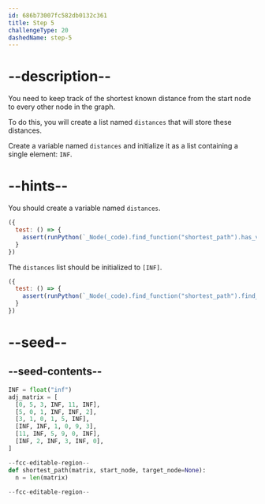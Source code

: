 ```yaml
---
id: 686b73007fc582db0132c361
title: Step 5
challengeType: 20
dashedName: step-5
---
```


# --description--

You need to keep track of the shortest known distance from the start node to every other node in the graph. 

To do this, you will create a list named `distances` that will store these distances.

Create a variable named `distances` and initialize it as a list containing a single element: `INF`.

# --hints--

You should create a variable named `distances`.

```js
({
  test: () => {
    assert(runPython(`_Node(_code).find_function("shortest_path").has_variable("distances")`))
  }
})
```

The `distances` list should be initialized to `[INF]`.

```js
({
  test: () => {
    assert(runPython(`_Node(_code).find_function("shortest_path").find_variable("distances").is_equivalent("distances = [INF]")`))
  }
})
```

# --seed--

## --seed-contents--

```py
INF = float("inf")
adj_matrix = [
  [0, 5, 3, INF, 11, INF],
  [5, 0, 1, INF, INF, 2],
  [3, 1, 0, 1, 5, INF],
  [INF, INF, 1, 0, 9, 3],
  [11, INF, 5, 9, 0, INF],
  [INF, 2, INF, 3, INF, 0],
]

--fcc-editable-region--
def shortest_path(matrix, start_node, target_node=None):
  n = len(matrix)
  
--fcc-editable-region--
```
